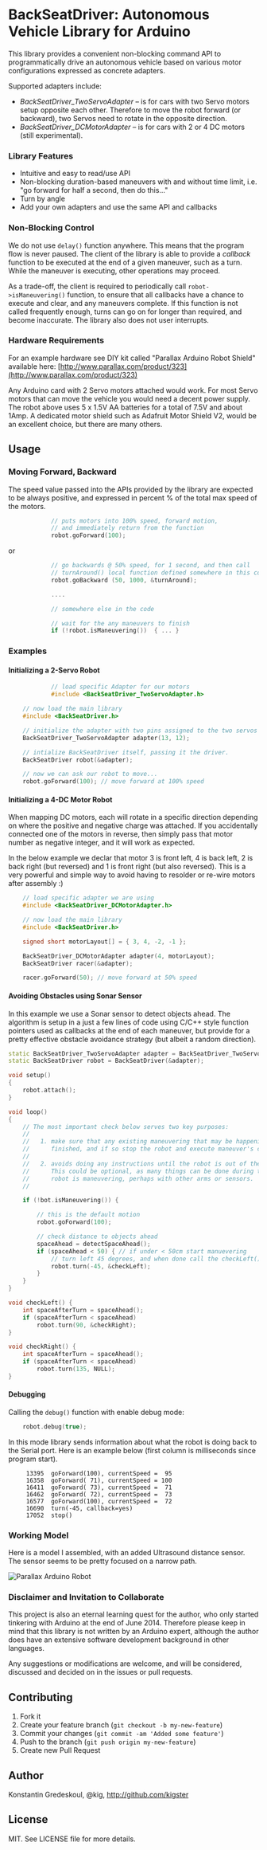 BackSeatDriver: Autonomous Vehicle Library for Arduino
====================================================

This library provides a convenient non-blocking command API to programmatically drive an
autonomous vehicle based on various motor configurations expressed as concrete adapters.

Supported adapters include:

 * _BackSeatDriver_TwoServoAdapter_ – is for cars with two Servo motors setup opposite each other. Therefore to move the robot forward (or backward), two Servos need to rotate in the opposite direction.
 * _BackSeatDriver_DCMotorAdapter_ – is for cars with 2 or 4 DC motors (still experimental).

### Library Features

* Intuitive and easy to read/use API
* Non-blocking duration-based maneuvers with and without time limit, i.e. "go forward for half a second, then do this..."
* Turn by angle
* Add your own adapters and use the same API and callbacks

### Non-Blocking Control

We do not use ```delay()``` function anywhere.  This means that the program flow is never paused. The client of the library is able to provide a _callback_ function to be executed at the end of a given maneuver, such as a turn. While the maneuver is executing, other operations may proceed.

As a trade-off, the client is required to periodically call ```robot->isManeuvering()``` function, to ensure that all callbacks have a chance to
execute and clear, and any maneuvers complete.  If this function is not called frequently enough, turns can go on for longer than required, and become inaccurate.
The library also does not user interrupts.

### Hardware Requirements

For an example hardware see DIY kit called "Parallax Arduino Robot Shield"
available here: [http://www.parallax.com/product/323](http://www.parallax.com/product/323)

Any Arduino card with 2 Servo motors attached would work.  For most Servo motors that can move the vehicle you would need a decent power supply.  The robot above uses 5 x 1.5V AA batteries for a total of 7.5V and about 1Amp.  A dedicated motor shield such as Adafruit Motor Shield V2, would be an excellent choice, but there are many others.


## Usage

### Moving Forward, Backward

The speed value passed into the APIs provided by the library are expected to be always positive, and expressed in percent % of the total max speed of the motors.

```c++
            // puts motors into 100% speed, forward motion,
            // and immediately return from the function
            robot.goForward(100);
```

or

```c++
            // go backwards @ 50% speed, for 1 second, and then call
            // turnAround() local function defined somewhere in this context
            robot.goBackward (50, 1000, &turnAround);

            ....

            // somewhere else in the code

            // wait for the any maneuvers to finish
            if (!robot.isManeuvering())  { ... }
```

### Examples


#### Initializing a 2-Servo Robot


```c++
            // load specific Adapter for our motors
            #include <BackSeatDriver_TwoServoAdapter.h>

	// now load the main library
	#include <BackSeatDriver.h>

	// initialize the adapter with two pins assigned to the two servos
	BackSeatDriver_TwoServoAdapter adapter(13, 12);

	// intialize BackSeatDriver itself, passing it the driver.
	BackSeatDriver robot(&adapter);

	// now we can ask our robot to move...
	robot.goForward(100); // move forward at 100% speed
```

#### Initializing a 4-DC Motor Robot

When mapping DC motors, each will rotate in a specific direction depending on
where the positive and negative charge was attached. If you accidentally connected
one of the motors in reverse, then simply pass that motor number as negative integer, and it will work as expected.

In the below example we declar that motor 3 is front left, 4 is back left, 2 is back right (but reversed) and 1 is front right (but also reversed). This is a very powerful and simple way to avoid having to resolder or re-wire motors after assembly :)

```c++
    // load specific adapter we are using
	#include <BackSeatDriver_DCMotorAdapter.h>

	// now load the main library
	#include <BackSeatDriver.h>

	signed short motorLayout[] = { 3, 4, -2, -1 };

	BackSeatDriver_DCMotorAdapter adapter(4, motorLayout);
	BackSeatDriver racer(&adapter);

	racer.goForward(50); // move forward at 50% speed
```

#### Avoiding Obstacles using Sonar Sensor

In this example we use a Sonar sensor to detect objects ahead.  The algorithm is setup in a just a few lines of code using C/C++ style function pointers used as callbacks at the end of each maneuver, but provide for a pretty effective
obstacle avoidance strategy (but albeit a random direction).

```c++
static BackSeatDriver_TwoServoAdapter adapter = BackSeatDriver_TwoServoAdapter(13, 12);
static BackSeatDriver robot = BackSeatDriver(&adapter);

void setup()
{
	robot.attach();
}

void loop()
{
    // The most important check below serves two key purposes:
    //
    //   1. make sure that any existing maneuvering that may be happening should be
    //      finished, and if so stop the robot and execute maneuver's callbacks()
    //
    //   2. avoids doing any instructions until the robot is out of the maneuver.
    //      This could be optional, as many things can be done during the time
    //      robot is maneuvering, perhaps with other arms or sensors.
    //

	if (!bot.isManeuvering()) {

	    // this is the default motion
		robot.goForward(100);

		// check distance to objects ahead
		spaceAhead = detectSpaceAhead();
		if (spaceAhead < 50) { // if under < 50cm start manuevering
			// turn left 45 degrees, and when done call the checkLeft() function.
			robot.turn(-45, &checkLeft);
		}
	}
}

void checkLeft() {
	int spaceAfterTurn = spaceAhead();
	if (spaceAfterTurn < spaceAhead)
		robot.turn(90, &checkRight);
}

void checkRight() {
	int spaceAfterTurn = spaceAhead();
	if (spaceAfterTurn < spaceAhead)
		robot.turn(135, NULL);
}
```

#### Debugging

Calling the ```debug()``` function with enable debug mode:

```c++
    robot.debug(true);
```

In this mode library sends information about what the robot is doing back to the
Serial port. Here is an example below (first column is milliseconds since program start).

```
     13395	goForward(100), currentSpeed =  95
     16358	goForward( 71), currentSpeed = 100
     16411	goForward( 73), currentSpeed =  71
     16462	goForward( 72), currentSpeed =  73
     16577	goForward(100), currentSpeed =  72
     16690	turn(-45, callback=yes)
     17052	stop()
```

### Working Model

Here is a model I assembled, with an added Ultrasound distance sensor.
The sensor seems to be pretty focused on a narrow path.

![Parallax Arduino Robot](bot.jpg)

### Disclaimer and Invitation to Collaborate

This project is also an eternal learning quest for the author, who only started tinkering with Arduino at the end of June 2014. Therefore please keep in mind that this library is not written by an Arduino expert, although the author does have an extensive software development background in other languages.

Any suggestions or modifications are welcome, and will be considered, discussed and decided on in the issues or pull requests.


## Contributing

1. Fork it
2. Create your feature branch (`git checkout -b my-new-feature`)
3. Commit your changes (`git commit -am 'Added some feature'`)
4. Push to the branch (`git push origin my-new-feature`)
5. Create new Pull Request

## Author

Konstantin Gredeskoul, @kig, http://github.com/kigster

## License

MIT.  See LICENSE file for more details.

